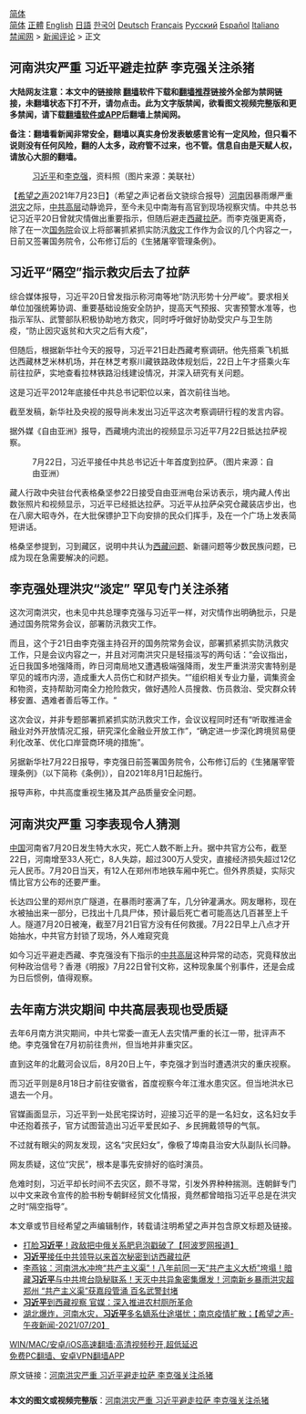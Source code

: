  <!-- 面包屑导航 --> <div class="breadcrumb"><!-- GTranslate: https://gtranslate.io/ -->  <div class="switcher notranslate">  <div class="selected">  <a href="#" onclick="return false;"> 简体</a>  </div>  <div class="option">  <a href="https://www.bannedbook.org" onclick="doGTranslate('zh-CN|zh-CN');jQuery('div.switcher div.selected a').html(jQuery(this).html());return false;" title="简体中文" class="nturl selected"> 简体</a>  <a href="https://www.bannedbook.org/zh-tw/" onclick="doGTranslate('zh-CN|zh-TW');jQuery('div.switcher div.selected a').html(jQuery(this).html());return false;" title="繁體中文" class="nturl"> 正體</a>  <a href="https://www.bannedbook.org/en/" onclick="doGTranslate('zh-CN|en');jQuery('div.switcher div.selected a').html(jQuery(this).html());return false;" title="English" class="nturl"> English</a>  <a href="https://www.bannedbook.org/ja/" onclick="doGTranslate('zh-CN|ja');jQuery('div.switcher div.selected a').html(jQuery(this).html());return false;" title="日本語" class="nturl"> 日語</a>  <a href="https://www.bannedbook.org/ko/" onclick="doGTranslate('zh-CN|ko');jQuery('div.switcher div.selected a').html(jQuery(this).html());return false;" title="한국어" class="nturl"> 한국어</a>  <a href="https://www.bannedbook.org/de/" onclick="doGTranslate('zh-CN|de');jQuery('div.switcher div.selected a').html(jQuery(this).html());return false;" title="Deutsch" class="nturl"> Deutsch</a>  <a href="https://www.bannedbook.org/fr/" onclick="doGTranslate('zh-CN|fr');jQuery('div.switcher div.selected a').html(jQuery(this).html());return false;" title="Français" class="nturl"> Français</a>  <a href="https://www.bannedbook.org/ru/" onclick="doGTranslate('zh-CN|ru');jQuery('div.switcher div.selected a').html(jQuery(this).html());return false;" title="Русский" class="nturl"> Русский</a>  <a href="https://www.bannedbook.org/es/" onclick="doGTranslate('zh-CN|es');jQuery('div.switcher div.selected a').html(jQuery(this).html());return false;" title="Español" class="nturl"> Español</a>  <a href="https://www.bannedbook.org/it/" onclick="doGTranslate('zh-CN|it');jQuery('div.switcher div.selected a').html(jQuery(this).html());return false;" title="Italiano" class="nturl"> Italiano</a>  </div>  </div>      <div class='breadcrumb-sub'><!-- Breadcrumb NavXT 6.3.0 --> <a href="https://www.bannedbook.org/" class="home">禁闻网</a> &gt; <a href="https://www.bannedbook.org/bnews/comments/" class="category">新闻评论</a> &gt; 正文</div></div><h2>河南洪灾严重 习近平避走拉萨 李克强关注杀猪</h2> <p class="notice"><b>大陆网友注意：本文中的链接除 <a href="https://github.com/bannedbook/fanqiang" >翻墙</a>软件下载和<a href="https://github.com/killgcd/justmysocks/blob/master/README.md">翻墙推荐</a>链接外全部为禁网链接，未翻墙状态下打不开，请勿点击。此为文字版禁闻，欲看图文视频完整版和更多禁闻，请下载<a href="https://github.com/bannedbook/fanqiang">翻墙软件或APP</a>后翻墙上禁闻网。</p><p>备注：翻墙看新闻非常安全，翻墙以真实身份发表敏感言论有一定风险，但只看不说则没有任何风险，翻的人太多，政府管不过来，也不管。信息自由是天赋人权，请放心大胆的翻墙。</b></p>  <div class="entry"> <figure> <p><figcaption><a href="https://www.bannedbook.org/bnews/tag/%e4%b9%a0%e8%bf%91%e5%b9%b3/" class="st_tag internal_tag" rel="tag" title="标签 习近平 下的日志">习近平</a>和<a href="https://www.bannedbook.org/bnews/tag/%e6%9d%8e%e5%85%8b%e5%bc%ba/" class="st_tag internal_tag" rel="tag" title="标签 李克强 下的日志">李克强</a>，资料照（图片来源：美联社）</figcaption></figure> <p>【<span class='wp_keywordlink_affiliate'><a href="https://www.soundofhope.org" title="希望之声" target="_blank">希望之声</a></span>2021年7月23日】（希望之声记者岳文骁综合报导）<a href="https://www.bannedbook.org/bnews/tag/%e6%b2%b3%e5%8d%97/" class="st_tag internal_tag" rel="tag" title="标签 河南 下的日志">河南</a>因暴雨爆严重<a href="https://www.bannedbook.org/bnews/tag/%e6%b4%aa%e7%81%be/" class="st_tag internal_tag" rel="tag" title="标签 洪灾 下的日志">洪灾</a>之际，<a href="https://www.bannedbook.org/bnews/tag/%e4%b8%ad%e5%85%b1/" class="st_tag internal_tag" rel="tag" title="标签 中共 下的日志">中共</a><span class='wp_keywordlink_affiliate'><a href="https://www.bannedbook.org/bnews/ccpdope/" title="中共高层内幕" target="_blank">高层</a></span>动静诡异，至今未见中南海有高官到现场视察灾情。中共总书记习近平20日曾就灾情做出重要指示，但随后避走<a href="https://www.bannedbook.org/bnews/tag/%e8%a5%bf%e8%97%8f/" class="st_tag internal_tag" rel="tag" title="标签 西藏 下的日志">西藏</a><a href="https://www.bannedbook.org/bnews/tag/%E6%8B%89%E8%90%A8/" class="st_tag internal_tag" rel="tag" title="标签 拉萨 下的日志">拉萨</a>。而李克强更离奇，除了在一次<a href="https://www.bannedbook.org/bnews/tag/%e5%9b%bd%e5%8a%a1%e9%99%a2/" class="st_tag internal_tag" rel="tag" title="标签 国务院 下的日志">国务院</a>会议上将部署抓紧抓实防汛<a href="https://www.bannedbook.org/bnews/tag/%E6%95%91%E7%81%BE/" class="st_tag internal_tag" rel="tag" title="标签 救灾 下的日志">救灾</a>工作作为会议的几个内容之一，日前又签署国务院令，公布修订后的《生猪屠宰管理条例》。</p> <h2>习近平“隔空”指示救灾后去了拉萨</h2> <p>综合媒体报导，习近平20日曾发指示称河南等地“防汛形势十分严峻”。要求相关单位加强统筹协调、重要基础设施安全防护，提高天气预报、灾害预警水准等，也指示军队、武警部队积极协助地方救灾，同时呼吁做好协助受灾户与卫生防疫，“防止因灾返贫和大灾之后有大疫”，</p> <p>但随后，根据新华社今天的报导，习近平21日赴西藏考察调研。他先搭乘飞机抵达西藏林芝米林机场，并在林芝考察川藏铁路政体规划后，22日上午才搭乘火车前往拉萨，实地查看拉林铁路沿线建设情况，并深入研究有关问题。</p> <p>这是习近平2012年底接任中共总书记职位以来，首次前往当地。</p> <p>截至发稿，新华社及央视的报导尚未发出习近平这次考察调研行程的发言内容。</p> <p>据外媒《自由亚洲》报导，西藏境内流出的视频显示习近平7月22日抵达拉萨视察。</p>  <figure><figcaption>7月22日，习近平接任中共总书记近十年首度到拉萨。（图片来源：自由亚洲）</figcaption></figure> <p>藏人行政中央驻台代表格桑坚参22日接受自由亚洲电台采访表示，境内藏人传出数张照片和视频显示，习近平已经抵达拉萨。习近平从拉萨朵究仓藏装店步出，也在八廓大昭寺外，在大批保镖护卫下向安排的民众们挥手，及在一个广场上发表简短讲话。</p> <p>格桑坚参提到，习到藏区，说明中共认为<span class='wp_keywordlink'><a href="https://www.bannedbook.org/forum22/" title="自由西藏论坛 西藏人权论坛 西藏问题" target="_blank">西藏问题</a></span>、新疆问题等少数民族问题，已成为现在急需要解决的问题。</p> <h2>李克强处理洪灾“淡定” 罕见专门关注杀猪</h2> <p>这次河南洪灾，也未见中共总理李克强与习近平一样，对灾情作出明确批示，只是通过国务院常务会议，部署防汛救灾工作。</p> <p>而且，这个于21日由李克强主持召开的国务院常务会议，部署抓紧抓实防汛救灾工作，只是会议内容之一，并且对河南洪灾只是轻描淡写的两句话：“会议指出，近日我国多地强降雨，昨日河南局地又遭遇极端强降雨，发生严重洪涝灾害特别是罕见的城市内涝，造成重大人员伤亡和财产损失。“”组织相关专业力量，调集资金和物资，支持帮助河南全力抢险救灾，做好遇险人员搜救、伤员救治、受灾群众转移安置、遇难者善后等工作。“</p> <p>这次会议，并非专题部署抓紧抓实防汛救灾工作，会议议程同时还有“听取推进金融业对外开放情况汇报，研究深化金融业开放工作”，“确定进一步深化跨境贸易便利化改革、优化口岸营商环境的措施”。</p> <p>另据新华社7月22日报导，李克强日前签署国务院令，公布修订后的《生猪屠宰管理条例》（以下简称《条例》），自2021年8月1日起施行。</p>  <p>报导声称，中共高度重视生猪及其产品质量安全问题。</p> <h2>河南洪灾严重 习李表现令人猜测</h2> <p><span class='wp_keywordlink_affiliate'><a href="https://www.bannedbook.org/" title="中国" target="_blank">中国</a></span>河南省7月20日发生特大水灾，死亡人数不断上升。据中共官方公布，截至22日，河南增至33人死亡，8人失踪，超过300万人受灾，直接经济损失超过12亿元人民币。7月20日当天，有12人在郑州市地铁车厢中死亡。但外界质疑，实际灾情比官方公布的还要严重。</p> <p>长达四公里的郑州京广隧道，在暴雨时塞满了车，几分钟灌满水。网友曝称，现在水被抽出来一部分，已找出十几具尸体，预计最后死亡者可能高达几百甚至上千人。隧道7月20日被淹，截至7月21日官方没有任何救援。7月22日早上八点才开始抽水，中共官方封锁了现场，外人难窥究竟</p> <p>如今习近平避走西藏、李克强没有下指示的<span class='wp_keywordlink_affiliate'><a href="https://www.bannedbook.org/bnews/ccpdope/" title="中共高层" target="_blank">中共高层</a></span>这种异常的动态，究竟释放出何种政治信号？香港《明报》7月22日曾刊文称，这种现象属个别事件，还是会成为日后惯例，值得观察。</p> <h2>去年南方洪灾期间 中共高层表现也受质疑</h2> <p>去年6月南方洪灾期间，中共七常委一直无人去灾情严重的长江一带，批评声不绝。李克强曾在7月初前往贵州，但当地并非重灾区。</p> <p>直到这年的北戴河会议后，8月20日上午，李克强才到当时遭遇洪灾的重庆视察。</p>  <p>而习近平则是8月18日才前往安徽省，首度视察今年江淮水患灾区。但当地洪水已退去一个月。</p> <p>官媒画面显示，习近平到一处民宅探访时，迎接习近平的是一名妇女，这名妇女手中还抱着孩子，官方试图营造出习近平爱民如子、乡民拥戴领导的气氛。</p> <p>不过就有眼尖的网友发现，这名“灾民妇女”，像极了埠南县治安大队副队长闫静。</p> <p>网友质疑，这位“灾民”，根本是事先安排好的临时演员。</p> <p>危难时刻，习近平却长时间不去灾区，颇不寻常，引发外界种种揣测。连朝鲜专门以中文来政令宣传的脸书粉专朝鲜经贸文化情报，竟然都曾暗指习近平总是在洪灾之时“隔空指导”。</p> <p>本文章或节目经希望之声编辑制作，转载请注明希望之声并包含原文标题及链接。 </p>  <ul class='op-related-articles' title='相关阅读'> <li><a href='https://www.bannedbook.org/bnews/cbnews/20210723/1592715.html' target='_blank'>打脸<b>习近平</b>！政敌把中俄关系肥皂泡戳破了【阿波罗网报道】</a></li> <li><a href='https://www.bannedbook.org/bnews/renquan/xizang/20210723/1592709.html' target='_blank'><b>习近平</b>接任中共领导以来首次秘密到访西藏拉萨</a></li> <li><a href='https://www.bannedbook.org/bnews/comments/20210723/1592675.html' target='_blank'>李燕铭：河南洪水冲垮“共产主义渠”！八年前同一天“共产主义大桥”垮塌！暗藏<b>习近平</b>与中共垮台隐秘联系！天灭中共异象密集爆发！河南新乡暴雨洪灾超郑州 “共产主义渠”获嘉段管涌 百名武警封堵</a></li> <li><a href='https://www.bannedbook.org/bnews/ssgc/20210723/1592673.html' target='_blank'><b>习近平</b>到西藏视察 官媒：深入推进农村厕所革命</a></li> <li><a href='https://www.bannedbook.org/bnews/comments/20210723/1592644.html' target='_blank'>湖北爆炸，河南水灾，<b>习近平</b>多名嫡系仕途堪忧；南京疫情扩散；【希望之声-午夜新闻-2021/07/20】</a></li> </ul> <p class="texttj"> <a href="https://github.com/bannedbook/fanqiang/wiki/V2ray%E6%9C%BA%E5%9C%BA" target="_blank">WIN/MAC/安卓/iOS高速翻墙:高清视频秒开,超低延迟</a><br/> <a href="https://github.com/bannedbook/fanqiang/wiki/%E7%A6%81%E9%97%BB%E7%BD%91%E5%AE%89%E5%8D%93%E7%BF%BB%E5%A2%99%E6%96%B0%E9%97%BBAPP" target="_blank">免费PC翻墙、安卓VPN翻墙APP</a></p><p>原文链接：<a class="src_link"  href="https://www.soundofhope.org/post/528509" target="_blank">河南洪灾严重 习近平避走拉萨 李克强关注杀猪</a></p><a name='sharetosocial'></a>  <div style="margin-bottom:5px;padding-bottom:5px;clear:both"> <div id="archive-pix-1" class="banner-ads"> <!-- AuctionX Display platform tag START --> <div id="26318x728x90x621x_ADSLOT2" clicktrack="%%CLICK_URL_ESC%%"></div> <!-- AuctionX Display platform tag END --> </div> <div id="archive-pix-2" class="banner-ads"> <!-- AuctionX Display platform tag START --> <div id="26315x300x250x621x_ADSLOT2" clicktrack="%%CLICK_URL_ESC%%"></div> <!-- AuctionX Display platform tag END --> </div> </div>  <div id="archive-pix-1" class="banner-ads"> <!-- AuctionX Display platform tag START --> <div id="26318x728x90x621x_ADSLOT3" clicktrack="%%CLICK_URL_ESC%%"></div> <!-- AuctionX Display platform tag END --> </div> <div><b>本文的图文或视频完整版</b>：<a href='https://www.bannedbook.org/bnews/comments/20210723/1592738.html'>河南洪灾严重 习近平避走拉萨 李克强关注杀猪</a></div>  </div><!--END ENTRY--> 